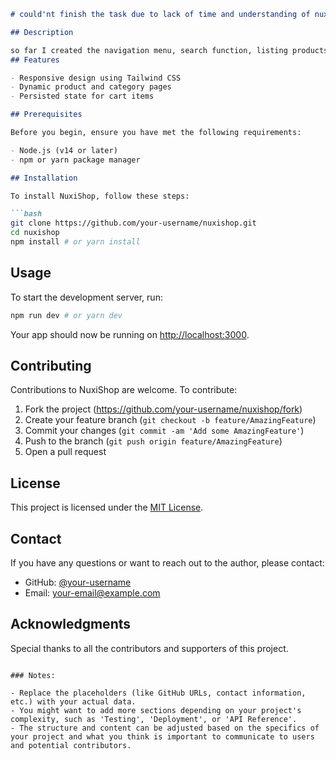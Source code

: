 

```markdown
# could'nt finish the task due to lack of time and understanding of nuxt /vue environment

## Description

so far I created the navigation menu, search function, listing products, product details page, however couldn't bring full functionallity to the app. so sorry :) 
## Features

- Responsive design using Tailwind CSS
- Dynamic product and category pages
- Persisted state for cart items

## Prerequisites

Before you begin, ensure you have met the following requirements:

- Node.js (v14 or later)
- npm or yarn package manager

## Installation

To install NuxiShop, follow these steps:

```bash
git clone https://github.com/your-username/nuxishop.git
cd nuxishop
npm install # or yarn install
```

## Usage

To start the development server, run:

```bash
npm run dev # or yarn dev
```

Your app should now be running on [http://localhost:3000](http://localhost:3000).

## Contributing

Contributions to NuxiShop are welcome. To contribute:

1. Fork the project (https://github.com/your-username/nuxishop/fork)
2. Create your feature branch (`git checkout -b feature/AmazingFeature`)
3. Commit your changes (`git commit -am 'Add some AmazingFeature'`)
4. Push to the branch (`git push origin feature/AmazingFeature`)
5. Open a pull request

## License

This project is licensed under the [MIT License](LICENSE).

## Contact

If you have any questions or want to reach out to the author, please contact:

- GitHub: [@your-username](https://github.com/your-username)
- Email: your-email@example.com

## Acknowledgments

Special thanks to all the contributors and supporters of this project.
```

### Notes:

- Replace the placeholders (like GitHub URLs, contact information, etc.) with your actual data.
- You might want to add more sections depending on your project's complexity, such as 'Testing', 'Deployment', or 'API Reference'.
- The structure and content can be adjusted based on the specifics of your project and what you think is important to communicate to users and potential contributors.
